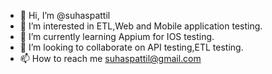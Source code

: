 - 👋 Hi, I’m @suhaspattil
- 👀 I’m interested in ETL,Web and Mobile application testing.
- 🌱 I’m currently learning Appium for IOS testing.
- 💞️ I’m looking to collaborate on API testing,ETL testing.
- 📫 How to reach me suhaspattil@gmail.com

<!---
suhaspattil/suhaspattil is a ✨ special ✨ repository because its `README.md` (this file) appears on your GitHub profile.
You can click the Preview link to take a look at your changes.
--->
